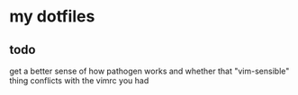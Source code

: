 # my dotfiles

## todo

get a better sense of how pathogen works and whether that "vim-sensible" thing conflicts with the vimrc you had
